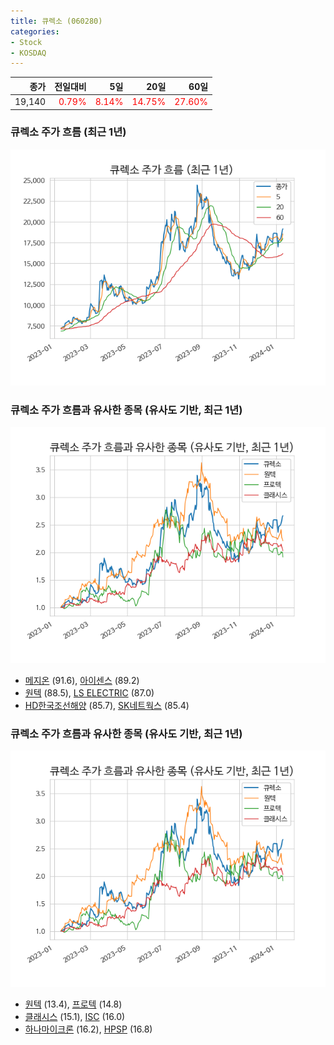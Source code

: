 ```yaml
---
title: 큐렉소 (060280)
categories:
- Stock
- KOSDAQ
---
```


|종가|전일대비|5일|20일|60일|
|---:|-------:|--:|---:|---:|
|19,140|<span style="color: red">0.79%</span>|<span style="color: red">8.14%</span>|<span style="color: red">14.75%</span>|<span style="color: red">27.60%</span>|

<!-- more -->
### 큐렉소 주가 흐름 (최근 1년)
![060280](/assets/images/stock/060280.png)


### 큐렉소 주가 흐름과 유사한 종목 (유사도 기반, 최근 1년)
![060280](/assets/images/stock/060280_sim.png)

- [메지온](/140410/) (91.6), [아이센스](/099190/) (89.2)
- [원텍](/336570/) (88.5), [LS ELECTRIC](/010120/) (87.0)
- [HD한국조선해양](/009540/) (85.7), [SK네트웍스](/001740/) (85.4)


### 큐렉소 주가 흐름과 유사한 종목 (유사도 기반, 최근 1년)
![060280](/assets/images/stock/060280_sim.png)

- [원텍](/336570/) (13.4), [프로텍](/053610/) (14.8)
- [클래시스](/214150/) (15.1), [ISC](/095340/) (16.0)
- [하나마이크론](/067310/) (16.2), [HPSP](/403870/) (16.8)